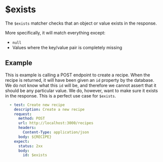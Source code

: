 # $exists

The `$exists` matcher checks that an object or value exists in the response.

More specifically, it will match everything except:

- `null`
- Values where the key/value pair is completely missing

## Example

This is example is calling a POST endpoint to create a recipe. When the recipe is returned, it will have been given an `id` property by the database. We do not know what this `id` will be, and therefore we cannot assert that it should be any particular value. We do, however, want to make sure it exists in the response. This is a perfect use case for `$exists`.

```yaml
  - test: Create new recipe
    description: Create a new recipe
    request:
      method: POST
      url: http://localhost:3000/recipes 
      headers:
        Content-Type: application/json
      body: ${RECIPE}
    expect:
      status: 2xx
      body:
        id: $exists
```
